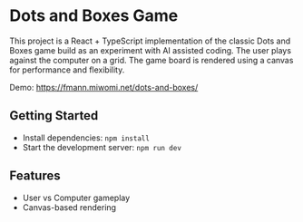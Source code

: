 # Dots and Boxes Game

This project is a React + TypeScript implementation of the classic Dots and Boxes game build as an experiment with AI assisted coding. The user plays against the computer on a grid. The game board is rendered using a canvas for performance and flexibility.

Demo: https://fmann.miwomi.net/dots-and-boxes/

## Getting Started

- Install dependencies: `npm install`
- Start the development server: `npm run dev`

## Features

- User vs Computer gameplay
- Canvas-based rendering


